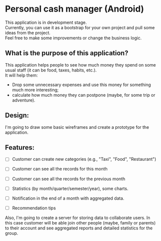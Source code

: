# Personal cash manager (Android)
This application is in development stage.  
Currently, you can use it as a bootstrap for your own project and
pull some ideas from the project.  
Feel free to make some improvements or change the business logic.

## What is the purpose of this application?
This application helps people to see how much money they spend
on some usual staff (it can be food, taxes, habits, etc.).  
It will help them:
- Drop some unnecessary expenses and use this money for something
much more interesting;
- calculate how much money they can postpone (maybe, for some trip
or adventure).

## Design:
I'm going to draw some basic wireframes and create a prototype for
the application.

## Features:
- [ ] Customer can create new categories (e.g., "Taxi", "Food", "Restaurant")
- [ ] Customer can see all the records for this month
- [ ] Customer can see all the records for the previous month
- [ ] Statistics (by month/quarter/semester/year), some charts.
- [ ] Notification in the end of a month with aggregated data.
- [ ] Recommendation tips


Also, I'm going to create a server for storing data to collaborate users.
In this case customer will be able join other people (maybe, family or parents)
to their account and see aggregated reports and detailed statistics for the group.